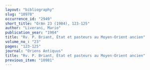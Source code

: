 ```yaml
---
layout: "bibliography"
slug: "10978"
occurrence_id: "2949"
short_title: "OrAn 23 (1984), 123-125"
author: "Liverani, Mario"
publication_year: "1984"
title: "Rv. P. Briant, État et pasteurs au Moyen-Orient ancien"
volume_no_: "23"
pages: "123-125"
journal: "Oriens Antiquus"
title: "Rv. P. Briant, État et pasteurs au Moyen-Orient ancien"
previous_item: "10981"
---
```

